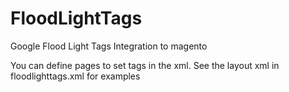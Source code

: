FloodLightTags
==============

Google Flood Light Tags Integration to magento

You can define pages to set tags in the xml. 
See the layout xml in floodlighttags.xml for examples
